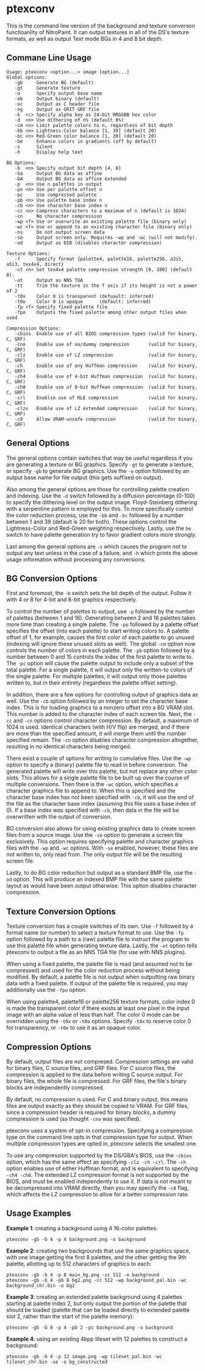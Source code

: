 # ptexconv

This is the command line version of the background and texture converson functioanlity of NitroPaint. It can output textures in all of the DS's texture formats, as well as output Text mode BGs in 4 and 8 bit depth.

## Commane Line Usage

    Usage: ptexconv <option...> image [option...]
  	Global options:
  	   -gb     Generate BG (default)
  	   -gt     Generate texture
  	   -o      Specify output base name
  	   -ob     Output binary (default)
  	   -oc     Output as C header file
       -og     Output as GRIT GRF file
       -k  <c> Specify alpha key as 24-bit RRGGBB hex color
  	   -d  <n> Use dithering of n% (default 0%)
  	   -cm <n> Limit palette colors to n, regardless of bit depth
  	   -bb <n> Lightness-Color balance [1, 39] (default 20)
  	   -bc <n> Red-Green color balance [1, 39] (default 20)
  	   -be     Enhance colors in gradients (off by default)
  	   -s      Silent
  	   -h      Display help text
  	
  	BG Options:
  	   -b  <n> Specify output bit depth {4, 8}
       -ba     Output BG data as affine
       -bA     Output BG data as affine extended
  	   -p  <n> Use n palettes in output
  	   -po <n> Use per palette offset n
  	   -pc     Use compressed palette
  	   -pb <n> Use palette base index n
  	   -cb <n> Use character base index n
  	   -cc <n> Compress characters to a maximum of n (default is 1024)
  	   -cn     No character compression
  	   -wp <f> Use or overwrite an existing palette file (binary only)
  	   -wc <f> Use or append to an existing character file (binary only)
  	   -ns     Do not output screen data
  	   -se     Output screen only. Requires -wp and -wc (will not modify).
  	   -od     Output as DIB (disables character compression)
  	
  	Texture Options:
  	   -f      Specify format {palette4, palette16, palette256, a3i5, a5i3, tex4x4, direct}
       -ct <n> Set tex4x4 palette compression strength [0, 100] (default 0).
  	   -ot     Output as NNS TGA
       -tt     Trim the texture in the T axis if its height is not a power of 2
       -t0x    Color 0 is transparent (defuault: inferred)
       -t0o    Color 0 is opaque      (default: inferred)
       -fp <f> Specify fixed palette file
       -fpo    Outputs the fixed palette among other output files when used

    Compression Options:
       -cbios  Enable use of all BIOS compression types (valid for binary, C, GRF)
       -cno    Enable use of no/dummy compression       (valid for binary, C, GRF)
       -clz    Enable use of LZ compression             (valid for binary, C, GRF)
       -ch     Enable use of any Huffman compression    (valid for binary, C, GRF)
       -ch4    Enable use of 4-bit Huffman compression  (valid for binary, C, GRF)
       -ch8    Enable use of 8-bit Huffman compression  (valid for binary, C, GRF)
       -crl    Enablse use of RLE compression           (valid for binary, C, GRF)
       -clzx   Enable use of LZ extended compression    (valid for binary, C, GRF)
       -c8     Allow VRAM-unsafe compression            (valid for binary, C, GRF)

## General Options
The general options contain switches that may be useful regardless if you are generating a texture or BG graphics. Specify `-gt` to generate a texture, or specify `-gb` to generate BG graphics. Use the `-o` option followed by an output base name for file output (this gets suffixed on output). 

Also among the general options are those for controlling palette creation and indexing. Use the `-d` switch followed by a diffusion percentage (0-100) to specify the dithering level on the output image. Floyd-Steinberg dithering with a serpentine pattern is employed for this. To more specifically control the color reduction process, use the `-bb` and `-bc` followed by a number between 1 and 39 (default is 20 for both). These options control the Lightness-Color and Red-Green weighting respectively. Lastly, use the `be` switch to have palette generation try to favor gradient colors more strongly.

Last among the general options are `-s` which causes the program not to output any text unless in the case of a failure, and `-h` which prints the above usage information without processing any conversions.

## BG Conversion Options
First and foremost, the `-b` switch sets the bit depth of the output. Follow it with 4 or 8 for 4-bit and 8-bit graphics respectively. 

To control the number of palettes to output, use `-p` followed by the number of palettes (between 1 and 16). Generating between 2 and 16 palettes takes more time than creating a single palette. The `-po` followed by a palette offset specifies the offset (into each palette) to start writing colors to. A palette offset of 1, for example, causes the first color of each palette to go unused (indexing will ignore these unused slots as well). The global `-cm` option now controls the number of colors in each palette. The `-pb` option followed by a number between 0 and 15 controls the index of the first palette to write to. The `-pc` option will cause the palette output to include only a subset of the total palette. For a single palette, it will output only the written-to colors of the single palette. For multiple palettes, it will output only those palettes written to, but in their entirety (regardless the palette offset setting). 

In addition, there are a few options for controlling output of graphics data as well. Use the `-cb` option followed by an integer to set the character base index. This is for loading graphics to a nonzero offset into a BG VRAM slot. This number is added to the character index of each screen tile. Next, the `-cc` and `-cn` options control character compression. By default, a maximum of 1024 is used. Identical characters (with H/V flip) are merged, and if there are more than the specified amount, it will merge them until the number specified remain. The `-cn` option disables character compression altogether, resulting in no identical characters being merged. 

There exist a couple of options for writing to cumulative files. Use the `-wp` option to specify a (binary) palette file to read in before conversion. The generated palette will write over this palette, but not replace any other color slots. This allows for a single palette file to be built up over the course of multiple conversions. Then there is the `-wc` option, which specifies a character graphics file to append to. When this is specified and the character base index has not been specified with `-cb`, it will use the end of the file as the character base index (assuming this file uses a base index of 0). If a base index *was* specified with `-cb`, then data in the file will be overwritten with the output of conversion.

BG conversion also allows for using existing graphics data to create screen files from a source image. Use the `-se` option to generate a screen file exclusively. This option requires specifying palette and character graphics files with the `-wp` and `-wc` options. With `-se` enabled, however, these files are not written to, only read from. The only output file will be the resulting screen file.

Lastly, to do BG color reduction but output as a standard BMP file, use the `-od` option. This will produce an indexed BMP file with the same palette layout as would have been output otherwise. This option disables character compression.

## Texture Conversion Options
Texture conversion has a couple switches of its own. Use `-f` followed by a format name (or number) to select a texture format to use. Use the `-fp` option followed by a path to a (raw) palette file to instruct the program to use this palette file when generating texture data. Lastly, the `-ot` option tells ptexconv to output a file as an NNS TGA file (for use with NNS plugins).

When using a fixed palette, the palette file is read (and assumed not to be compressed) and used for the color reduction process without being modified. By default, a palette file is not output when outputting raw binary data with a fixed palette. If output of the palette file is required, you may additionally use the `-fpo` option.

When using palette4, palette16 or palette256 texture formats, color index 0 is made the transparent color if there exists at least one pixel in the input image with an alpha value of less than half. The color 0 mode can be overridden using the `-t0x` or `-t0o` options. Specify `-t0x` to reserve color 0 for transparency, or `-t0o` to use it as an opaque color.

## Compression Options
By default, output files are not compresed. Compression settings are valid for binary files, C source files, and GRF files. For C source files, the compression is applied to the data before writing C source output. For binary files, the whole file is compressed. For GRF files, the file's binary blocks are independently compressed.

By default, no compression is used. For C and binary output, this means files are output exactly as they should be copied to VRAM. For GRF files, since a compression header is required for binary blocks, a dummy compression is used (as thought `-cno` was specified). 

ptexconv uses a system of opt-in compression. Specifying a compression type on the command line opts in that compression type for output. When multiple compression types are opted in, ptexconv selects the smallest one. 

To use any compression supported by the DS/GBA's BIOS, use the `-cbios` option, which has the same effect as specifying `-clz -ch -crl`. The `-ch` option enables use of either Huffman format, and is equivalent to specifying `-ch4 -ch8`. The extended LZ compression format is not supported by the BIOS, and must be enabled independently to use it. If data is not meant to be decompressed into VRAM directly, then you may specify the `-c8` flag, which affects the LZ compression to allow for a better compression rate.

## Usage Examples
**Example 1**: creating a background using 4 16-color palettes: 
```
ptexconv -gb -b 4 -p 4 background.png -o background
```

**Example 2**: creating two backgrounds that use the same graphics space, with one image getting the first 8 palettes, and the other getting the 9th palette, allotting up to 512 characters of graphics to each:
```
ptexconv -gb -b 4 -p 8 main_bg.png -cc 512 -o background
ptexconv -gb -b 4 -pb 8 bg2.png -cc 512 -wp background_pal.bin -wc background_chr.bin -o bg2
```

**Example 3**: creating an extended palette background using 4 palettes starting at palette index 2, but only output the portion of the palette that should be loaded (palette that can be loaded directly to extended palette slot 2, rather than the start of the palette memory):
```
ptexconv -gb -b 8 -p 4 -pb 2 -pc background.png -o background
```

**Example 4**: using an existing 4bpp tileset with 12 palettes to construct a background:
```
ptexconv -gb -b 4 -p 12 image.png -wp tileset_pal.bin -wc tileset_chr.bin -se -o bg_constructed
```
